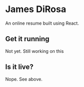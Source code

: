 # James DiRosa

An online resume built using React.

## Get it running

Not yet. Still working on this

## Is it live?

Nope. See above.
